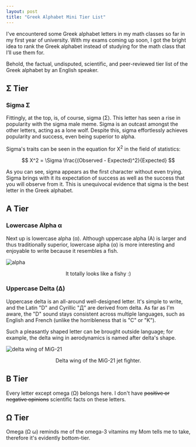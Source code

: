 ```yaml
---
layout: post
title: "Greek Alphabet Mini Tier List"
---
```


I've encountered some Greek alphabet letters in my math classes so far in my first year of university. With my exams coming up soon, I got the bright idea to rank the Greek alphabet instead of studying for the math class that I’ll use them for.

Behold, the factual, undisputed, scientific, and peer-reviewed tier list of the Greek alphabet by an English speaker.

## Σ Tier

### Sigma Σ

Fittingly, at the top, is, of course, sigma (Σ). This letter has seen a rise in popularity with the sigma male meme. Sigma is an outcast amongst the other letters, acting as a lone wolf. Despite this, sigma effortlessly achieves popularity and success, even being superior to alpha.

Sigma's traits can be seen in the equation for X<sup>2</sup> in the field of statistics:

$$ X^2 = \Sigma \frac{(Observed - Expected)^2}{Expected} $$

As you can see, sigma appears as the first character without even trying. Sigma brings with it its expectation of success as well as the success that you will observe from it. This is unequivocal evidence that sigma is the best letter in the Greek alphabet.

## A Tier

### Lowercase Alpha α

Next up is lowercase alpha (α). Although uppercase alpha (A) is larger and thus traditionally superior, lowercase alpha (α) is more interesting and enjoyable to write because it resembles a fish.

![alpha](https://www.pngitem.com/pimgs/m/303-3033420_alpha-letter-png-greek-alphabet-alpha-transparent-png.png)
<p style="text-align: center">It totally looks like a fishy :)</p>

### Uppercase Delta (Δ)

Uppercase delta is an all-around well-designed letter. It's simple to write, and the Latin "D" and Cyrillic "Д" are derived from delta. As far as I'm aware, the "D" sound stays consistent across multiple languages, such as English and French (unlike the horribleness that is "C" or "K").

Such a pleasantly shaped letter can be brought outside language; for example, the delta wing in aerodynamics is named after delta's shape.

![delta wing of MiG-21](https://drawingdatabase.com/wp-content/uploads/2019/04/MiG-21.gif)
<p style="text-align: center">Delta wing of the MiG-21 jet fighter.</p>

## Β Tier

Every letter except omega (Ω) belongs here. I don't have ~~positive or negative opinions~~ scientific facts on these letters.

## Ω Tier

Omega (Ω ω) reminds me of the omega-3 vitamins my Mom tells me to take, therefore it's evidently bottom-tier.
